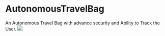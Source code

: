 # AutonomousTravelBag
An Autonomous Travel Bag with advance security and Ability to Track the User.
![](https://imgur.com/jg9NwLs.png)
